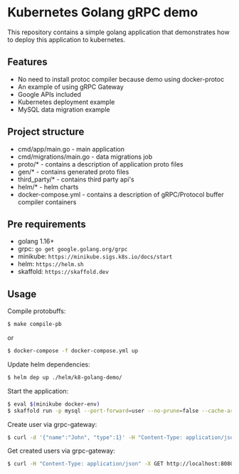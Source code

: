 # Kubernetes Golang gRPC demo

This repository contains a simple golang application that demonstrates how to deploy this application to kubernetes.

## Features

  * No need to install protoc compiler because demo using docker-protoc
  * An example of using gRPC Gateway
  * Google APIs included
  * Kubernetes deployment example
  * MySQL data migration example

## Project structure

  * cmd/app/main.go - main application
  * cmd/migrations/main.go - data migrations job
  * proto/* - contains a description of application proto files
  * gen/* - contains generated proto files
  * third_party/* - contains third party api's
  * helm/* - helm charts
  * docker-compose.yml - contains a description of gRPC/Protocol buffer compiler containers

## Pre requirements
  * golang 1.16+
  * grpc: `go get google.golang.org/grpc`
  * minikube: `https://minikube.sigs.k8s.io/docs/start`
  * helm: `https://helm.sh`
  * skaffold: `https://skaffold.dev`

## Usage

Compile protobuffs:

```sh
$ make compile-pb
```
or

```sh
$ docker-compose -f docker-compose.yml up
```

Update helm dependencies:

```sh
$ helm dep up ./helm/k8-golang-demo/
```

Start the application:

```sh
$ eval $(minikube docker-env)
$ skaffold run -p mysql --port-forward=user --no-prune=false --cache-artifacts=false
```

Create user via grpc-gateway:

```sh
$ curl -d '{"name":"John", "type":1}' -H "Content-Type: application/json" -X POST http://localhost:8080/v1/users
```

Get created users via grpc-gateway:

```sh
$ curl -H "Content-Type: application/json" -X GET http://localhost:8080/v1/users
```
